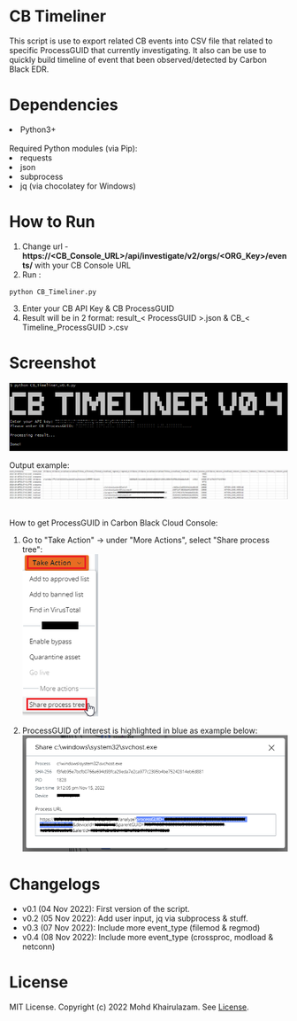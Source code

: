 CB Timeliner
===
This script is use to export related CB events into CSV file that related to specific ProcessGUID that currently investigating. It also can be use to quickly build timeline of event that been observed/detected by Carbon Black EDR.

Dependencies
===
<li>Python3+</li>
<br/>
Required Python modules (via Pip):
<li>requests</li>
<li>json</li>
<li>subprocess</li>
<li>jq (via chocolatey for Windows)</li>

How to Run
===
1. Change url - <b>https://<CB_Console_URL>/api/investigate/v2/orgs/<ORG_Key>/events/</b> with your CB Console URL
2. Run : 
```
python CB_Timeliner.py
```
3. Enter your CB API Key & CB ProcessGUID
4. Result will be in 2 format: result_< ProcessGUID >.json & CB_< Timeline_ProcessGUID >.csv

Screenshot
===
![CB Timeliner](/screenshot/CB_Timeliner_screenshot.png)

Output example:
![CB Timeliner](/screenshot/CB_Timeliner_screenshot1.png)

<br/>
How to get ProcessGUID in Carbon Black Cloud Console:

1. Go to "Take Action" -> under "More Actions", select "Share process tree":
<br/>![CB ProcessGUID1](/screenshot/CB_Timeliner_screenshot22.png)

2. ProcessGUID of interest is highlighted in blue as example below:
<br/>![CB ProcessGUID2](/screenshot/CB_Timeliner_screenshot3.png)

Changelogs
===
- v0.1   (04 Nov 2022): First version of the script.
- v0.2   (05 Nov 2022): Add user input, jq via subprocess & stuff.
- v0.3   (07 Nov 2022): Include more event_type (filemod & regmod)
- v0.4   (08 Nov 2022): Include more event_type (crossproc, modload & netconn)

License
===
MIT License. Copyright (c) 2022 Mohd Khairulazam. See [License](https://github.com/zam89/CB-Timeliner/blob/main/LICENSE).

